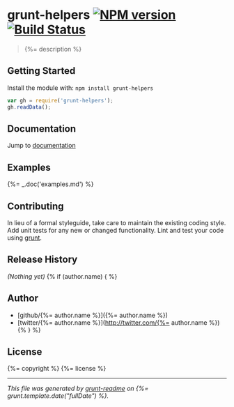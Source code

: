 # grunt-helpers [![NPM version](https://badge.fury.io/js/grunt-helpers.png)](http://badge.fury.io/js/grunt-helpers)  [![Build Status](true.png)](true)

> {%= description %}

## Getting Started
Install the module with: `npm install grunt-helpers`

```javascript
var gh = require('grunt-helpers');
gh.readData();
```

## Documentation
Jump to [documentation](./DOCS.md)

## Examples
{%= _.doc('examples.md') %}
## Contributing
In lieu of a formal styleguide, take care to maintain the existing coding style. Add unit tests for any new or changed functionality. Lint and test your code using [grunt](http://gruntjs.com/).

## Release History
_(Nothing yet)_
{% if (author.name) { %}
## Author
+ [github/{%= author.name %}]({%= author.name %})
+ [twitter/{%= author.name %}](http://twitter.com/{%= author.name %}){% } %}

## License
{%= copyright %}
{%= license %}

***

_This file was generated by [grunt-readme](https://github.com/assemble/grunt-readme) on {%= grunt.template.date("fullDate") %}._